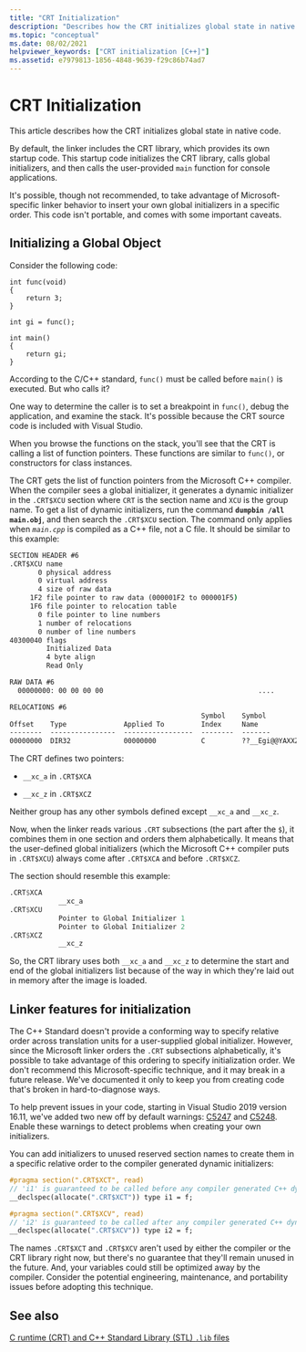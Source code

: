 ```yaml
---
title: "CRT Initialization"
description: "Describes how the CRT initializes global state in native code."
ms.topic: "conceptual"
ms.date: 08/02/2021
helpviewer_keywords: ["CRT initialization [C++]"]
ms.assetid: e7979813-1856-4848-9639-f29c86b74ad7
---
```

# CRT Initialization

This article describes how the CRT initializes global state in native code.

By default, the linker includes the CRT library, which provides its own startup code. This startup code initializes the CRT library, calls global initializers, and then calls the user-provided `main` function for console applications.

It's possible, though not recommended, to take advantage of Microsoft-specific linker behavior to insert your own global initializers in a specific order. This code isn't portable, and comes with some important caveats.

## Initializing a Global Object

Consider the following code:

```
int func(void)
{
    return 3;
}

int gi = func();

int main()
{
    return gi;
}
```

According to the C/C++ standard, `func()` must be called before `main()` is executed. But who calls it?

One way to determine the caller is to set a breakpoint in `func()`, debug the application, and examine the stack. It's possible because the CRT source code is included with Visual Studio.

When you browse the functions on the stack, you'll see that the CRT is calling a list of function pointers. These functions are similar to `func()`, or constructors for class instances.

The CRT gets the list of function pointers from the Microsoft C++ compiler. When the compiler sees a global initializer, it generates a dynamic initializer in the `.CRT$XCU` section where `CRT` is the section name and `XCU` is the group name. To get a list of dynamic initializers, run the command **`dumpbin /all main.obj`**, and then search the `.CRT$XCU` section. The command only applies when *`main.cpp`* is compiled as a C++ file, not a C file. It should be similar to this example:

```cmd
SECTION HEADER #6
.CRT$XCU name
       0 physical address
       0 virtual address
       4 size of raw data
     1F2 file pointer to raw data (000001F2 to 000001F5)
     1F6 file pointer to relocation table
       0 file pointer to line numbers
       1 number of relocations
       0 number of line numbers
40300040 flags
         Initialized Data
         4 byte align
         Read Only

RAW DATA #6
  00000000: 00 00 00 00                                      ....

RELOCATIONS #6
                                               Symbol    Symbol
Offset    Type              Applied To         Index     Name
--------  ----------------  -----------------  --------  -------
00000000  DIR32             00000000           C         ??__Egi@@YAXXZ (void __cdecl `dynamic initializer for 'gi''(void))
```

The CRT defines two pointers:

- `__xc_a` in `.CRT$XCA`

- `__xc_z` in `.CRT$XCZ`

Neither group has any other symbols defined except `__xc_a` and `__xc_z`.

Now, when the linker reads various `.CRT` subsections (the part after the `$`), it combines them in one section and orders them alphabetically. It means that the user-defined global initializers (which the Microsoft C++ compiler puts in `.CRT$XCU`) always come after `.CRT$XCA` and before `.CRT$XCZ`.

The section should resemble this example:

```asm
.CRT$XCA
            __xc_a
.CRT$XCU
            Pointer to Global Initializer 1
            Pointer to Global Initializer 2
.CRT$XCZ
            __xc_z
```

So, the CRT library uses both `__xc_a` and `__xc_z` to determine the start and end of the global initializers list because of the way in which they're laid out in memory after the image is loaded.

## Linker features for initialization

The C++ Standard doesn't provide a conforming way to specify relative order across translation units for a user-supplied global initializer. However, since the Microsoft linker orders the `.CRT` subsections alphabetically, it's possible to take advantage of this ordering to specify initialization order. We don't recommend this Microsoft-specific technique, and it may break in a future release. We've documented it only to keep you from creating code that's broken in hard-to-diagnose ways.

To help prevent issues in your code, starting in Visual Studio 2019 version 16.11, we've added two new off by default warnings: [C5247](../error-messages/compiler-warnings/c5247.md) and [C5248](../error-messages/compiler-warnings/c5248.md). Enable these warnings to detect problems when creating your own initializers.

You can add initializers to unused reserved section names to create them in a specific relative order to the compiler generated dynamic initializers:

```cpp
#pragma section(".CRT$XCT", read)
// 'i1' is guaranteed to be called before any compiler generated C++ dynamic initializer
__declspec(allocate(".CRT$XCT")) type i1 = f;

#pragma section(".CRT$XCV", read)
// 'i2' is guaranteed to be called after any compiler generated C++ dynamic initializer
__declspec(allocate(".CRT$XCV")) type i2 = f;
```

The names `.CRT$XCT` and `.CRT$XCV` aren't used by either the compiler or the CRT library right now, but there's no guarantee that they'll remain unused in the future. And, your variables could still be optimized away by the compiler. Consider the potential engineering, maintenance, and portability issues before adopting this technique.

## See also

[C runtime (CRT) and C++ Standard Library (STL) `.lib` files](../c-runtime-library/crt-library-features.md)

